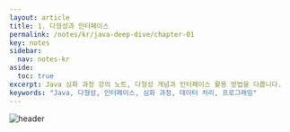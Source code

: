 ```yaml
---
layout: article
title: 1. 다형성과 인터페이스
permalink: /notes/kr/java-deep-dive/chapter-01
key: notes
sidebar:
  nav: notes-kr
aside:
  toc: true
excerpt: Java 심화 과정 강의 노트, 다형성 개념과 인터페이스 활용 방법을 다룹니다.
keywords: "Java, 다형성, 인터페이스, 심화 과정, 데이터 처리, 프로그래밍"
---
```


<style>
    img {

    }
    .blue-bold {
        color: #203BB0;
        font-weight: 900;
    }
    .red-bold {
        color: #D53C41;
        font-weight: 900;
    }
    .green-bold {
        color: #448F52;
        font-weight: 900;
    }
    .yellow-bold {
        color: #BD8739;
        font-weight: 900;
    }
    .text-underline {
        text-decoration: underline;
    }
</style>

![header](https://capsule-render.vercel.app/api?type=waving&height=300&color=gradient&text=Java%20DeepDive&reversal=false&textBg=false)
